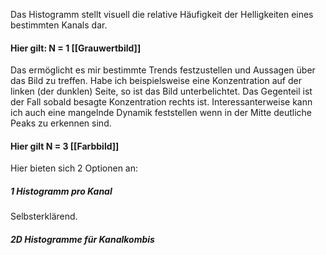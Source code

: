 Das Histogramm stellt visuell die relative Häufigkeit der Helligkeiten eines bestimmten Kanals dar.
#### Hier gilt: N = 1 [[Grauwertbild]]

Das ermöglicht es mir bestimmte Trends festzustellen und Aussagen über das Bild zu treffen.
Habe ich beispielsweise eine Konzentration auf der linken (der dunklen) Seite, so ist das Bild unterbelichtet.
Das Gegenteil ist der Fall sobald besagte Konzentration rechts ist.
Interessanterweise kann ich auch eine mangelnde Dynamik feststellen wenn in der Mitte deutliche Peaks zu erkennen sind.

#### Hier gilt N = 3 [[Farbbild]]

Hier bieten sich 2 Optionen an:
##### 1 Histogramm pro Kanal

Selbsterklärend.
##### 2D Histogramme für Kanalkombis




